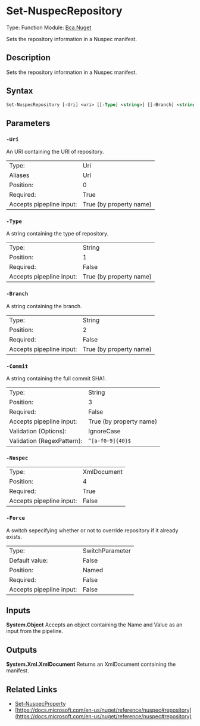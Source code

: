 # Set-NuspecRepository
Type: Function
Module: [Bca.Nuget](../ReadMe.md)

Sets the repository information in a Nuspec manifest.
## Description
Sets the repository information in a Nuspec manifest.
## Syntax
```ps
Set-NuspecRepository [-Uri] <uri> [[-Type] <string>] [[-Branch] <string>] [[-Commit] <string>] [-Nuspec] <xml> [-Force] [<CommonParameters>]
```
## Parameters
### `-Uri`
An URI containing the URI of repository.

| | |
|:-|:-|
|Type:|Uri|
|Aliases|Url|
|Position:|0|
|Required:|True|
|Accepts pipepline input:|True (by property name)|

### `-Type`
A string containing the type of repository.

| | |
|:-|:-|
|Type:|String|
|Position:|1|
|Required:|False|
|Accepts pipepline input:|True (by property name)|

### `-Branch`
A string containing the branch.

| | |
|:-|:-|
|Type:|String|
|Position:|2|
|Required:|False|
|Accepts pipepline input:|True (by property name)|

### `-Commit`
A string containing the full commit SHA1.

| | |
|:-|:-|
|Type:|String|
|Position:|3|
|Required:|False|
|Accepts pipepline input:|True (by property name)|
|Validation (Options):|IgnoreCase|
|Validation (RegexPattern):|`^[a-f0-9]{40}$`|

### `-Nuspec`

| | |
|:-|:-|
|Type:|XmlDocument|
|Position:|4|
|Required:|True|
|Accepts pipepline input:|False|

### `-Force`
A switch sepecifying whether or not to override repository if it already exists.

| | |
|:-|:-|
|Type:|SwitchParameter|
|Default value:|False|
|Position:|Named|
|Required:|False|
|Accepts pipepline input:|False|

## Inputs
**System.Object**
Accepts an object containing the Name and Value as an input from the pipeline.
## Outputs
**System.Xml.XmlDocument**
Returns an XmlDocument containing the manifest.
## Related Links
- [Set-NuspecProperty](Set-NuspecProperty.md)
- [https://docs.microsoft.com/en-us/nuget/reference/nuspec#repository](https://docs.microsoft.com/en-us/nuget/reference/nuspec#repository)
